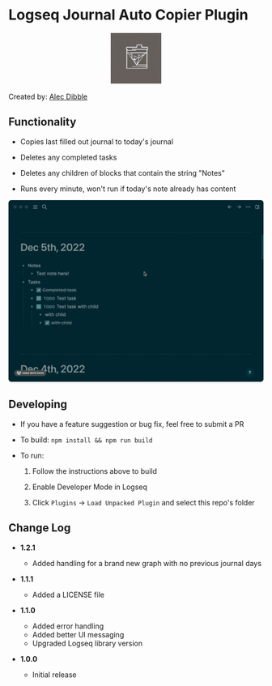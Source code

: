 # Logseq Journal Auto Copier Plugin

<p align="center">
  <img src="icon.png" width="100" height="100">
</p>

Created by: [Alec Dibble](https://www.alecdibble.com)

## Functionality

* Copies last filled out journal to today's journal

* Deletes any completed tasks

* Deletes any children of blocks that contain the string "Notes"

* Runs every minute, won't run if today's note already has content

<p align="center">
  <img src="demo.gif">
</p>

## Developing

* If you have a feature suggestion or bug fix, feel free to submit a PR

* To build: `npm install && npm run build`

* To run:
     1. Follow the instructions above to build

     2. Enable Developer Mode in Logseq

     3. Click `Plugins` -> `Load Unpacked Plugin` and select this repo's folder

## Change Log

* **1.2.1**
  * Added handling for a brand new graph with no previous journal days

* **1.1.1**
  * Added a LICENSE file

* **1.1.0**
  * Added error handling
  * Added better UI messaging
  * Upgraded Logseq library version

* **1.0.0**
  * Initial release